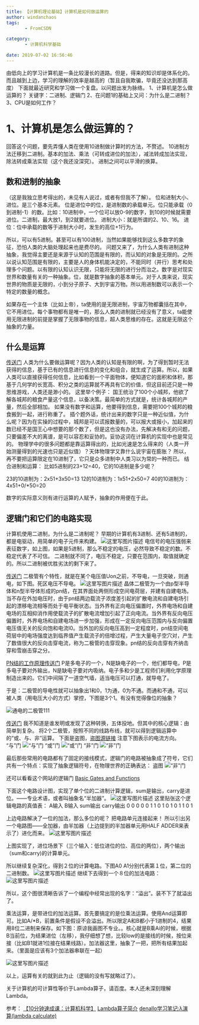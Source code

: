 ```yaml
---
title: 【计算机理论基础】计算机是如何做运算的
author: windanchaos
tags: 
       - FromCSDN

category: 
       - 计算机科学基础

date: 2019-07-02 16:56:46
---
```

由低向上的学习计算机是一条比较漫长的道路。但是，得来的知识却是体系化的。而且越到上边，学习的理解的效率是越高的（暂且自我欺骗，毕竟还没达到那高度）
下面就最近研究和学习做一个复盘。以问题出发为脉络。
1、计算机是怎么做运算的？
关键字：二进制、逻辑门
2、在问题1的基础上又问：为什么是二进制？
3、CPU是如何工作？

# 1、计算机是怎么做运算的？

回答这个问题，要先弄懂人类在使用10进制做计算时的方法，不赘述。
10进制方法迁移到二进制。基本的加法、乘法（可转成进位的加法），减法转成加法实现，除法转成乘法实现（这个我还没深究）。
进制之间可以平滑的换算。

## 数和进制的抽象

（这是我独立思考得出的，未见有人说过，或者有但我不了解）。
位和进制大小、进位。是三个基本元素。
位是进位中的位，是进制数的承载单元。位只能承载（0到进制-1）的数。比如：10进制中，一个位可以放0-9的数字，到10的时候就需要进位。二进制，最大放1，到2就要进位。
进制大小：就是所谓的2、10、16。
进位：位中承载的数等于进制大小时，发生的高位+1行为。

所以，可以有5进制。甚至可以有100进制，当然如果能够找到这么多数字的象征，恐怕人类的大脑处理起来也是费尽的。
问题又来了，为什么人类有进制这种抽象，我觉得主要还是来源于认知的范围是有限的，而认知的对象是无限的。之所以说认知范围是有限的，主要是人的身体机能决定的，不能同时（并行）思考和处理多个问题。以有限的认知认识无限，只能将无限的进行分而治之。数字是对现实世界和数量有关的一种抽象。位，就是数字抽象的基本单元。对于人类来说，现实世界的物质是无限的，小到分子原子、大到宇宙万物。所以用进制数可以表示一个特定的数量的概念。

如果存在一个主体（比如上帝），ta使用的是无限进制，宇宙万物都囊括在其中，它不用进位。每个事物都有是唯一的，那么人类的进制就已经没有了意义，ta能使用无限进制的前提是掌握了无限事物的信息，超人类思维的存在。这就是无限这个抽象的力量。

## 什么是运算

[传送门](https://baike.baidu.com/item/%E8%BF%90%E7%AE%97/5866856?fr=aladdin)
人类为什么要做运算呢？因为人类的认知是有限的啊，为了得到暂时无法获得的信息，基于已有的信息进行信息的变化和组合，就生成了运算。所以，如果人类可以直接获得任何信息，比如看到一个平面物体，便知道它的面积和体积，那基于几何学的长宽高、积分之类的运算就不再具有它的价值，但这目前还只是一种思维游戏，人类还是渺小的。
这里举个例子：
国王统治了100个小城邦，他欲了解各城邦的粮食产量这个信息，以备决策。最简单的方式就是，统计各城邦的产量，然后全部相加。
如果没有数字和运算，他要得到信息，需要把100个城邦的粮食搬到一起，进行称重了。
插个题外话，统计出来的数字只是一种近似值，为什么呢？因为在实操的过程中，城邦是可以谎报数量的，可以报大或报小，加起来的数已经不是国王心中想要的那个数了，但是这也没有办法，先解决有和无的问题，只要偏差不大的离谱，是可以容忍和妥协的。妥协这词在计算机的实现中也是常见的。
物理学中的很多问题都是靠运算得出的，比如光速是怎么得来的（人类一开始测量得到的光速也只是近似值）？天体物理学又靠什么说宇宙在膨胀？
所以，再不要把运算限定在10进制了，它只是众多进制中人类习以为常的一种而已。
结合进制和运算：
比如5进制的23+12=40，它的10进制是多少呢？

23的10进制为：2x51+3x50=13
12的10进制为：1x51+2x50=7
40的10进制为：4x51+0/*50=20

数字的实际意义则有进行运算的人赋予，抽象的作用便在于此。

## 逻辑门和它们的电路实现

计算机使用二进制，为什么是二进制呢？
早期的计算机有3进制、还有5进制的，都是电驱动，用简单的电子元件来构建。
![这里写图片描述](/images/dn.net-20180721164506133-watermark-2-text-aHR0cHM6Ly9ibG9nLmNzZG4ubmV0L3dpbmRhbmNoYW9z-font-5a6L5L2T-fontsize-400-fill-I0JBQkFCMA==-dissolve-70.png)
电信号的电压强弱来表征数字，如上图，如果是5进制，那么不稳定的电压，必然导致不稳定的数。不稳定代表了不可信。
二进制就不同了，电压不稳定，只要在范围内，取值就确定的。所以二进制被优胜劣汰的剩下来了。

[传送门](https://baike.baidu.com/item/%E4%BA%8C%E6%9E%81%E7%AE%A1/102466?fr=aladdin)
二极管有个特性，就是在某个电压值Uon之前，不导电，一旦突破，则通电，如下图。死区电压不导电。
![这里写图片描述](/images/dn.net-20180722094433922-watermark-2-text-aHR0cHM6Ly9ibG9nLmNzZG4ubmV0L3dpbmRhbmNoYW9z-font-5a6L5L2T-fontsize-400-fill-I0JBQkFCMA==-dissolve-70.png)
晶体二极管为一个由p型半导体和n型半导体形成的pn结，在其界面处两侧形成空间电荷层，并建有自建电场。当不存在外加电压时，由于pn结两边载流子浓度差引起的扩散电流和自建电场引起的漂移电流相等而处于电平衡状态。当外界有正向电压偏置时，外界电场和自建电场的互相抑消作用使载流子的扩散电流增加引起了正向电流。当外界有反向电压偏置时，外界电场和自建电场进一步加强，形成在一定反向电压范围内与反向偏置电压值无关的反向饱和电流I0。当外加的反向电压高到一定程度时，pn结空间电荷层中的电场强度达到临界值产生载流子的倍增过程，产生大量电子空穴对，产生了数值很大的反向击穿电流，称为二极管的击穿现象。pn结的反向击穿有齐纳击穿和雪崩击穿之分。

[PN结的工作原理传送门](https://baike.baidu.com/item/PN%E7%BB%93/898090?fr=aladdin)
P是多电子的一个，N是缺电子的一个，他们都导电，P是多电子要对外输出，N是缺电子要对内吸纳。电子多和少是工程师们利用化学原理制造出来的。它们中间隔了一道空气墙，适当电压可以打通，就导电了。

于是：二极管的导电性就可以抽象出1和0，1为通，0为不通。而通和不通，可以被人类（用电压大小的方式）掌控，下图是3个1。有没有觉得像位的抽象？

![通电的二极管111](/images/dn.net-20180721172756811-watermark-2-text-aHR0cHM6Ly9ibG9nLmNzZG4ubmV0L3dpbmRhbmNoYW9z-font-5a6L5L2T-fontsize-400-fill-I0JBQkFCMA==-dissolve-70.png)

[传送门](https://baike.baidu.com/item/%E9%97%A8%E7%94%B5%E8%B7%AF/10796427)
我不知道是谁发明或发现了这种转换，五体投地。但其中的核心逻辑：由简单到复杂。
将2个二极管，按照不同的线路布线，就可以得到逻辑运算中的“或、与、非”运算。
下面是盗图，[盗图源链接](http://www.elecfans.com/dianzichangshi/20170522518207.html)
注意下图表示的电流方向。
“与”门
![“与”门](/images/csdnimg.cn-aHR0cDovL3d3dy5lbGVjZmFucy5jb20vdXBsb2Fkcy9hbGxpbWcvMTcwNTIyLzI0NzQyMTMtMUY1MjIxNDA0MzkzNTAucG5n.png)
“或”门
![“或”门](/images/csdnimg.cn-aHR0cDovL3d3dy5lbGVjZmFucy5jb20vL3VwbG9hZHMvYWxsaW1nLzE3MDUyMi8yNDc0MjEzLTFGNTIyMTQwNDU1M0gucG5n.png)
“非”门
![“非”门](/images/csdnimg.cn-aHR0cDovL3d3dy5lbGVjZmFucy5jb20vL3VwbG9hZHMvYWxsaW1nLzE3MDUyMi8yNDc0MjEzLTFGNTIyMTQwNTExVDkucG5n.png)

最后那些常用的电路都有了固定的接线模式，逻辑门的电路被抽象成了符号，它们共有一个特点：实现了抽象逻辑符号，在物理世界的正确表达：
盗图
![“非”门](/images/csdnimg.cn-aHR0cDovL3d3dy5lbGVjZmFucy5jb20vL3VwbG9hZHMvYWxsaW1nLzE3MDUyMi8yNDc0MjEzLTFGNTIyMTQyVTkzMzgucG5n.png)

还可以看看这个网站的逻辑门
[Basic Gates and Functions](http://www.ee.surrey.ac.uk/Projects/CAL/digital-logic/gatesfunc/index.html)

下面这个电路设计图，实现了单个位的二进制计算逻辑，sum是输出，carry是进位。——专业术语，或者叫抽象名“半加器”。
![这里写图片描述](/images/dn.net-20180721185732424-watermark-2-text-aHR0cHM6Ly9ibG9nLmNzZG4ubmV0L3dpbmRhbmNoYW9z-font-5a6L5L2T-fontsize-400-fill-I0JBQkFCMA==-dissolve-70.png)
这里贴张这个逻辑电路的真值表：
A输入 B输入 sum输出 carry输出 0 0 0 0 0 1 1 0 1 0 1 0 1 1 0 1

上边电路解决了一位的加法，那么多位的呢？
把电路单元连接起来！
所以引出另一个电路图——全加器，由半加器（上边提到的半加器单元用HALF ADDER来表示了）进化而来。
![这里写图片描述](/images/dn.net-20180721194713506-watermark-2-text-aHR0cHM6Ly9ibG9nLmNzZG4ubmV0L3dpbmRhbmNoYW9z-font-5a6L5L2T-fontsize-400-fill-I0JBQkFCMA==-dissolve-70.png)

上图实现了，进位场景下（三个输入：低位进位的位、高位的两位），两个输出（sum和carry)的计算单元。

所以继续复杂深化，得到２位的计算电路。下图A0 A1分别代表第１位，第二位的二进制数。
![这里写图片描述](/images/dn.net-20180722102849490-watermark-2-text-aHR0cHM6Ly9ibG9nLmNzZG4ubmV0L3dpbmRhbmNoYW9z-font-5a6L5L2T-fontsize-400-fill-I0JBQkFCMA==-dissolve-70.png)
继续下去得到一个８位的加法电路：
![这里写图片描述](/images/dn.net-20180722103125994-watermark-2-text-aHR0cHM6Ly9ibG9nLmNzZG4ubmV0L3dpbmRhbmNoYW9z-font-5a6L5L2T-fontsize-400-fill-I0JBQkFCMA==-dissolve-70.png)

所以，这个图很清晰告诉了一个编程中经常出现的名字：“溢出”。装不下了就溢出了。

乘法运算，是带进位的加法运算。首先要搞定的是位乘法运算。使用And运算即可。比如A/*B，前置条件是假设不会溢出。所以限定A和B都小于1进制的4，结果用8位二进制来保存。如下图：原谅我画图不专业。。核心就是B乘Ai的时候，根据B当前位，为结果进位（左移），我仔细想了想，比较low的是接线的时候，按位来接（比如B1就进1位接在结果线路）。加法器这里，抽象了一把，把所有结果加起来。（里面是应该有3个加法器串联在一起）

![这里写图片描述](/images/dn.net-20180723124650394-watermark-2-text-aHR0cHM6Ly9ibG9nLmNzZG4ubmV0L3dpbmRhbmNoYW9z-font-5a6L5L2T-fontsize-400-fill-I0JBQkFCMA==-dissolve-70.png)

以上，运算有关的就到此为止（逻辑的没有写就略过了）。

关于计算机的可计算性等价于Lambda算子，请百度。本人还未深刻理解Lambda。

参考：
[【10分钟速成课：计算机科学】](https://space.bilibili.com/5385034/#/channel/detail?cid=16059)
[Lambda算子简介](http://www.cppblog.com/Achilleus/articles/154768.html)
[denallo学习笔记:λ演算(lambda calculate)](http://www.cnblogs.com/denallo/archive/2012/12/22/2889704.html)